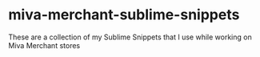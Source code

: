 miva-merchant-sublime-snippets
==============================

These are a collection of my Sublime Snippets that I use while working on Miva Merchant stores
